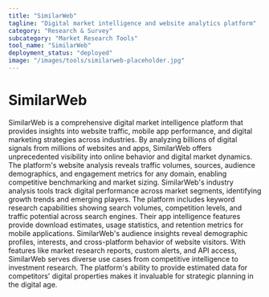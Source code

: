 ```yaml
---
title: "SimilarWeb"
tagline: "Digital market intelligence and website analytics platform"
category: "Research & Survey"
subcategory: "Market Research Tools"
tool_name: "SimilarWeb"
deployment_status: "deployed"
image: "/images/tools/similarweb-placeholder.jpg"
---
```


# SimilarWeb

SimilarWeb is a comprehensive digital market intelligence platform that provides insights into website traffic, mobile app performance, and digital marketing strategies across industries. By analyzing billions of digital signals from millions of websites and apps, SimilarWeb offers unprecedented visibility into online behavior and digital market dynamics. The platform's website analysis reveals traffic volumes, sources, audience demographics, and engagement metrics for any domain, enabling competitive benchmarking and market sizing. SimilarWeb's industry analysis tools track digital performance across market segments, identifying growth trends and emerging players. The platform includes keyword research capabilities showing search volumes, competition levels, and traffic potential across search engines. Their app intelligence features provide download estimates, usage statistics, and retention metrics for mobile applications. SimilarWeb's audience insights reveal demographic profiles, interests, and cross-platform behavior of website visitors. With features like market research reports, custom alerts, and API access, SimilarWeb serves diverse use cases from competitive intelligence to investment research. The platform's ability to provide estimated data for competitors' digital properties makes it invaluable for strategic planning in the digital age.
